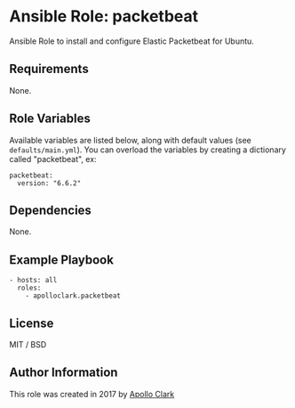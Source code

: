 # Ansible Role: packetbeat

Ansible Role to install and configure Elastic Packetbeat for Ubuntu.


## Requirements

None.

## Role Variables

Available variables are listed below, along with default values (see `defaults/main.yml`).
You can overload the variables by creating a dictionary called "packetbeat", ex:

    packetbeat:
      version: "6.6.2"

## Dependencies

None.

## Example Playbook

    - hosts: all
      roles:
        - apolloclark.packetbeat

## License

MIT / BSD

## Author Information

This role was created in 2017 by [Apollo Clark](https://www.apolloclark.com/)
